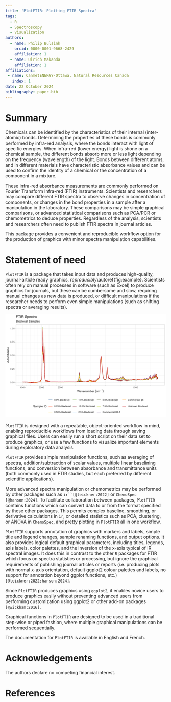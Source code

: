 ```yaml
---
title: 'PlotFTIR: Plotting FTIR Spectra'
tags:
  - R
  - Spectroscopy
  - Visualization
authors:
  - name: Philip Bulsink
    orcid: 0000-0001-9668-2429
    affiliation: 1
  - name: Ulrich Makanda
    affiliation: 1
affiliations:
 - name: CanmetENERGY-Ottawa, Natural Resources Canada
   index: 1
date: 22 October 2024
bibliography: paper.bib
---
```


# Summary

Chemicals can be identified by the characteristics of their internal (inter-atomic) bonds. Determining the properties 
of these bonds is commonly performed by infra-red analysis, where the bonds interact with light of specific energies. 
When infra-red (lower energy) light is shone on a chemical sample, the different bonds absorb more or less light depending
on the frequency (wavelength) of the light. Bonds between different atoms, and in different materials have characteristic
absorbance values and can be used to confirm the identity of a chemical or the concentration of a component in a mixture.

These infra-red absorbance measurements are commonly performed on Fourier Transform Infra-red (FTIR) instruments. Scientists
and researchers may compare different FTIR spectra to observe changes in concentration of components, or changes in the
bond properties in a sample after a manipulation in the laboratory. These comparisons may be simple graphical comparisons, 
or advanced statistical comparisons such as PCA/PCR or chemometrics to deduce properties. Regardless of the analysis, 
scientists and researchers often need to publish FTIR spectra in journal articles. 

This package provides a convenient and reproducible workflow option for the production of graphics with minor spectra
manipulation capabilities.

# Statement of need

`PlotFTIR` is a package that takes input data and produces high-quality, journal-article ready graphics, *reproducibly*\autoref{fig:example}. 
Scientists often rely on manual processes in software (such as Excel) to produce graphics for journals, but these can be 
cumbersome and slow, requiring manual changes as new data is produced, or difficult manipulations if the researcher needs 
to perform even simple manipulations (such as shifting spectra or averaging results).

![Example FTIR spectra produced by `PlotFTIR`.\label{fig:example}](./paper-biodiesel.png)

`PlotFTIR` is designed with a repeatable, object-oriented workflow in mind, enabling reproducible workflows from loading 
data through saving graphical files. Users can easily run a short script on their data set to produce graphics, or use 
a few functions to visualize important elements during exploratory data analysis. 

`PlotFTIR` provides simple manipulation functions, such as averaging of spectra, addition/subtraction of scalar values,
multiple linear baselining functions, and conversion between absorbance and transmittance units (both commonly used in 
FTIR studies, but each preferred by different scientific applications).

More advanced spectra manipulation or chemometrics may be performed by other packages such as `ir``[@teickner:2022]` or 
`ChemoSpec` `[@hanson:2024]`. To facilitate collaboration between packages, `PlotFTIR` contains functions which can convert 
data to or from the format specified by these other packages. This permits complex baseline, smoothing, or derivative 
calculations in `ir`, or detailed statistics such as PCA, clustering, or ANOVA in `ChemoSpec`, and pretty plotting in 
`PlotFTIR` all in one workflow. 

`PlotFTIR` supports annotation of graphics with markers and labels, simple title and legend changes, sample renaming
functions, and output options. It also provides logical default graphical parameters, including titles, legends, 
axis labels, color palettes, and the inversion of the x-axis typical of IR spectral images. It does this in contrast to 
the other `R` packages for FTIR  which focus on spectra statistics or processing, but ignore the graphical requirements 
of publishing journal articles or reports (i.e. producing plots with normal x-axis orientation, default ggplot2 colour 
palettes and labels, no support for annotation beyond ggplot functions, etc.) `[@teickner:2022;hanson:2024]`. 

Since `PlotFTIR` produces graphics using `ggplot2`, it enables novice users to produce graphics easily without preventing 
advanced users from performing customization using ggplot2 or other add-on packages `[@wickham:2016]`. 

Graphical functions in `PlotFTIR` are designed to be used in a traditional step-wise or piped fashion, where multiple 
graphical manipulations can be performed sequentially. 

The documentation for `PlotFTIR` is available in English and French.

# Acknowledgements

The authors declare no competing financial interest.

# References


